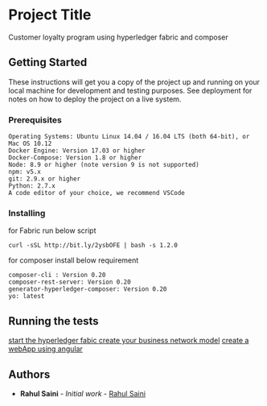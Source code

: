 # Project Title

Customer loyalty program using hyperledger fabric and composer

## Getting Started

These instructions will get you a copy of the project up and running on your local machine for development and testing purposes. See deployment for notes on how to deploy the project on a live system.

### Prerequisites

<!-- What things you need to install the software and how to install them -->

```
Operating Systems: Ubuntu Linux 14.04 / 16.04 LTS (both 64-bit), or Mac OS 10.12
Docker Engine: Version 17.03 or higher
Docker-Compose: Version 1.8 or higher
Node: 8.9 or higher (note version 9 is not supported)
npm: v5.x
git: 2.9.x or higher
Python: 2.7.x
A code editor of your choice, we recommend VSCode
```

### Installing

for Fabric run below script
```
curl -sSL http://bit.ly/2ysbOFE | bash -s 1.2.0
```
for composer install below requirement

```
composer-cli : Version 0.20
composer-rest-server: Version 0.20
generator-hyperledger-composer: Version 0.20
yo: latest
```

## Running the tests

[start the hyperledger fabic ](https://hyperledger.github.io/composer/latest/installing/development-tools.html)
[create your business network model](https://hyperledger.github.io/composer/latest/tutorials/developer-tutorial.html)
[create a webApp using angular](https://hyperledger.github.io/composer/latest/applications/web.html)

## Authors

* **Rahul Saini** - *Initial work* - [Rahul Saini](https://github.com/rahulEth)


<!-- ## License

This project is licensed under the MIT License - see the [LICENSE.md](LICENSE.md) file for details

## Acknowledgments

* Hat tip to anyone whose code was used
* Inspiration
* etc -->
